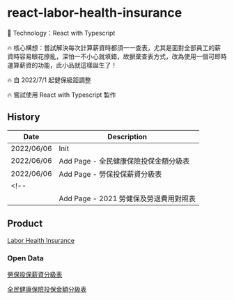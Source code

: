 # react-labor-health-insurance
:rocket: Technology：React with Typescript

:fire: 核心構想：嘗試解決每次計算薪資時都須一一查表，尤其是面對全部員工的薪資時容易眼花撩亂，深怕一不小心就填錯，故摒棄查表方式，改為使用一個可即時運算薪資的功能，此小品就這樣誕生了！

:fire: 自 2022/7/1 起健保級距調整

:fire: 嘗試使用 React with Typescript 製作

## History
| Date | Description |
| -- | -- |
| 2022/06/06 | Init |
| 2022/06/06 | Add Page - 全民健康保險投保金額分級表 |
| 2022/06/06 | Add Page - 勞保投保薪資分級表 |
<!-- |  | Add Page - 2021 薪資即時試算 |
|  | Add Page - 2021 勞健保及勞退費用對照表 | -->

## Product
[Labor Health Insurance](https://fakestandard.github.io/react-labor-health-insurance)

### Open Data
[勞保投保薪資分級表](https://data.gov.tw/dataset/6258)

[全民健康保險投保金額分級表](https://data.gov.tw/dataset/20251)

